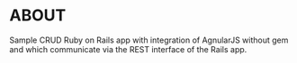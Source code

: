 # ABOUT

Sample CRUD Ruby on Rails app with integration of AgnularJS without gem
and which communicate via the REST interface of the Rails app.

